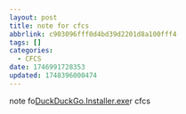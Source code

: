 ```yaml
---
layout: post
title: note for cfcs
abbrlink: c903096fff0d4bd39d2201d8a100fff4
tags: []
categories:
  - CFCS
date: 1746991728353
updated: 1748396000474
---
```


note fo[DuckDuckGo.Installer.exe](/resources/9a792e7816744f5380d214c6e0f34602.exe)r cfcs
